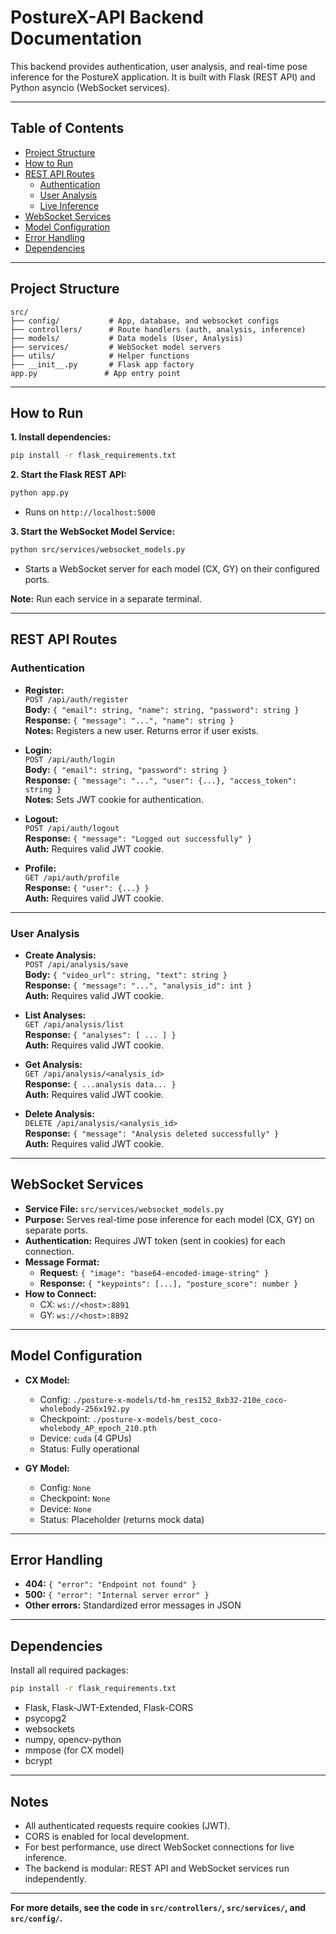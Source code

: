 # PostureX-API Backend Documentation

This backend provides authentication, user analysis, and real-time pose inference for the PostureX application. It is built with Flask (REST API) and Python asyncio (WebSocket services).

---

## Table of Contents
- [Project Structure](#project-structure)
- [How to Run](#how-to-run)
- [REST API Routes](#rest-api-routes)
  - [Authentication](#authentication)
  - [User Analysis](#user-analysis)
  - [Live Inference](#live-inference)
- [WebSocket Services](#websocket-services)
- [Model Configuration](#model-configuration)
- [Error Handling](#error-handling)
- [Dependencies](#dependencies)

---

## Project Structure
```
src/
├── config/           # App, database, and websocket configs
├── controllers/      # Route handlers (auth, analysis, inference)
├── models/           # Data models (User, Analysis)
├── services/         # WebSocket model servers
├── utils/            # Helper functions
├── __init__.py       # Flask app factory
app.py               # App entry point
```

---

## How to Run

**1. Install dependencies:**
```bash
pip install -r flask_requirements.txt
```

**2. Start the Flask REST API:**
```bash
python app.py
```
- Runs on `http://localhost:5000`

**3. Start the WebSocket Model Service:**
```bash
python src/services/websocket_models.py
```
- Starts a WebSocket server for each model (CX, GY) on their configured ports.

**Note:** Run each service in a separate terminal.

---

## REST API Routes

### Authentication

- **Register:**  
  `POST /api/auth/register`  
  **Body:** `{ "email": string, "name": string, "password": string }`  
  **Response:** `{ "message": "...", "name": string }`  
  **Notes:** Registers a new user. Returns error if user exists.

- **Login:**  
  `POST /api/auth/login`  
  **Body:** `{ "email": string, "password": string }`  
  **Response:** `{ "message": "...", "user": {...}, "access_token": string }`  
  **Notes:** Sets JWT cookie for authentication.

- **Logout:**  
  `POST /api/auth/logout`  
  **Response:** `{ "message": "Logged out successfully" }`  
  **Auth:** Requires valid JWT cookie.

- **Profile:**  
  `GET /api/auth/profile`  
  **Response:** `{ "user": {...} }`  
  **Auth:** Requires valid JWT cookie.

---

### User Analysis

- **Create Analysis:**  
  `POST /api/analysis/save`  
  **Body:** `{ "video_url": string, "text": string }`  
  **Response:** `{ "message": "...", "analysis_id": int }`  
  **Auth:** Requires valid JWT cookie.

- **List Analyses:**  
  `GET /api/analysis/list`  
  **Response:** `{ "analyses": [ ... ] }`  
  **Auth:** Requires valid JWT cookie.

- **Get Analysis:**  
  `GET /api/analysis/<analysis_id>`  
  **Response:** `{ ...analysis data... }`  
  **Auth:** Requires valid JWT cookie.

- **Delete Analysis:**  
  `DELETE /api/analysis/<analysis_id>`  
  **Response:** `{ "message": "Analysis deleted successfully" }`  
  **Auth:** Requires valid JWT cookie.

---

## WebSocket Services

- **Service File:** `src/services/websocket_models.py`
- **Purpose:** Serves real-time pose inference for each model (CX, GY) on separate ports.
- **Authentication:** Requires JWT token (sent in cookies) for each connection.
- **Message Format:**  
  - **Request:** `{ "image": "base64-encoded-image-string" }`  
  - **Response:** `{ "keypoints": [...], "posture_score": number }`
- **How to Connect:**  
  - CX: `ws://<host>:8891`  
  - GY: `ws://<host>:8892`

---

## Model Configuration

- **CX Model:**  
  - Config: `./posture-x-models/td-hm_res152_8xb32-210e_coco-wholebody-256x192.py`
  - Checkpoint: `./posture-x-models/best_coco-wholebody_AP_epoch_210.pth`
  - Device: `cuda` (4 GPUs)
  - Status: Fully operational

- **GY Model:**  
  - Config: `None`
  - Checkpoint: `None`
  - Device: `None`
  - Status: Placeholder (returns mock data)

---

## Error Handling

- **404:** `{ "error": "Endpoint not found" }`
- **500:** `{ "error": "Internal server error" }`
- **Other errors:** Standardized error messages in JSON

---

## Dependencies

Install all required packages:
```bash
pip install -r flask_requirements.txt
```
- Flask, Flask-JWT-Extended, Flask-CORS
- psycopg2
- websockets
- numpy, opencv-python
- mmpose (for CX model)
- bcrypt

---

## Notes

- All authenticated requests require cookies (JWT).
- CORS is enabled for local development.
- For best performance, use direct WebSocket connections for live inference.
- The backend is modular: REST API and WebSocket services run independently.

---

**For more details, see the code in `src/controllers/`, `src/services/`, and `src/config/`.**

